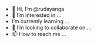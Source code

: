 - 👋 Hi, I’m @rudayanga
- 👀 I’m interested in ...
-  I’m currently learning ...
- 💞️ I’m looking to collaborate on ...
- 📫 How to reach me ...

<!---
rudayanga/rudayanga is a ✨ special ✨ repository because its `README.md` (this file) appears on your GitHub profile.
You can click the Preview link to take a look at your changes.
--->
